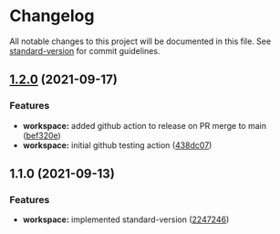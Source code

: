 # Changelog

All notable changes to this project will be documented in this file. See [standard-version](https://github.com/conventional-changelog/standard-version) for commit guidelines.

## [1.2.0](https://github.com/TClark1011/js-ts-template-repo/compare/v1.1.0...v1.2.0) (2021-09-17)


### Features

* **workspace:** added github action to release on PR merge to main ([bef320e](https://github.com/TClark1011/js-ts-template-repo/commit/bef320ecd4c77b4437f832a8f7b0c6a93d125b72))
* **workspace:** initial github testing action ([438dc07](https://github.com/TClark1011/js-ts-template-repo/commit/438dc0782857e56a5ab7af6aa48c8424a0926af4))

## 1.1.0 (2021-09-13)


### Features

* **workspace:** implemented standard-version ([2247246](https://github.com/TClark1011/js-ts-template-repo/commit/22472461f208d3c4f58e55f156b2989828e9d723))
